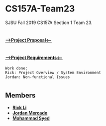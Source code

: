# CS157A-Team23
SJSU Fall 2019 CS157A Section 1 Team 23. 
#
#### [-->Project Proposal<--](https://docs.google.com/document/d/191xEl2XGk7AGcIiCMkq1VEpFbaK1IXagQnY6_I51A5o/edit?usp=sharing)

#
 #### [-->Project Requirements<--](https://docs.google.com/document/d/1WV8IgyHZor9jhwabe3yzM_h_zN1EHyvUDX-x4yZ9Rh0/edit?usp=sharing)

```Work done:
Work done:
Rick: Project Overview / System Environment
Jordan: Non-functional Issues
```
#

## Members
* **[Rick Li](https://github.com/rickdiculousli)**
* **[Jordan Mercado](https://github.com/jmercad0)**
* **[Mohammad Syed](https://github.com/mohammad-syed)**


